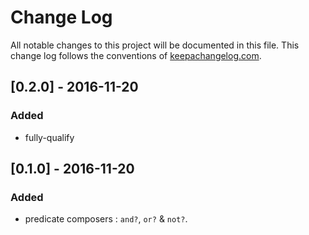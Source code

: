 # Change Log
All notable changes to this project will be documented in this file. This change log follows the conventions of [keepachangelog.com](http://keepachangelog.com/).

## [0.2.0] - 2016-11-20
### Added
  - fully-qualify

## [0.1.0] - 2016-11-20
### Added
  - predicate composers : `and?`, `or?` & `not?`.
